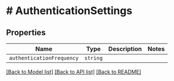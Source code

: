 # # AuthenticationSettings



## Properties

Name | Type | Description | Notes
------------ | ------------- | ------------- | -------------
| `authenticationFrequency` | ```string``` |   |  |

[[Back to Model list]](../README.md#models) [[Back to API list]](../README.md#api-endpoints) [[Back to README]](../README.md)
